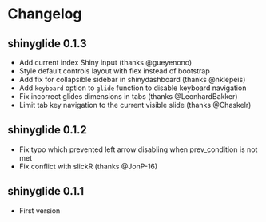 # Changelog

## shinyglide 0.1.3

- Add current index Shiny input (thanks @gueyenono)
- Style default controls layout with flex instead of bootstrap
- Add fix for collapsible sidebar in shinydashboard (thanks @nklepeis)
- Add `keyboard` option to `glide` function to disable keyboard navigation
- Fix incorrect glides dimensions in tabs (thanks @LeonhardBakker)
- Limit tab key navigation to the current visible slide (thanks @Chaskelr)

## shinyglide 0.1.2

- Fix typo which prevented left arrow disabling when prev_condition is not met
- Fix conflict with slickR (thanks @JonP-16)

## shinyglide 0.1.1

- First version
